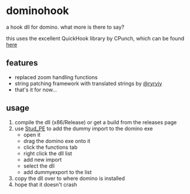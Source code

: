 # dominohook
a hook dll for domino. what more is there to say?

this uses the excellent QuickHook library by CPunch, which can be found [here](https://github.com/CPunch/QuickHook)

## features
- replaced zoom handling functions
- string patching framework with translated strings by [@ryryjy](https://github.com/ryryjy)
- that's it for now...

## usage
1. compile the dll (x86/Release) or get a build from the releases page
2. use [Stud_PE](http://www.cgsoftlabs.ro/studpe.html) to add the dummy import to the domino exe
    * open it
    * drag the domino exe onto it
    * click the functions tab
    * right click the dll list
    * add new import
    * select the dll
    * add dummyexport to the list
3. copy the dll over to where domino is installed
4. hope that it doesn't crash
